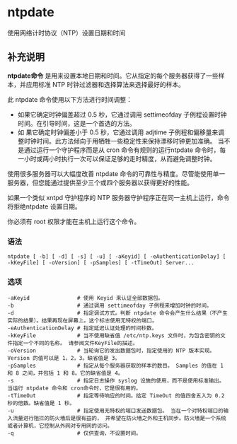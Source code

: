 ntpdate
===

使用网络计时协议（NTP）设置日期和时间

## 补充说明

**ntpdate命令** 是用来设置本地日期和时间。它从指定的每个服务器获得了一些样本，并应用标准 NTP 时钟过滤器和选择算法来选择最好的样本。

此 ntpdate 命令使用以下方法进行时间调整：

*   如果它确定时钟偏差超过 0.5 秒，它通过调用 settimeofday 子例程设置时钟时间。在引导时间，这是一个首选的方法。
*   如 果它确定时钟偏差小于 0.5 秒，它通过调用 adjtime 子例程和偏移量来调整时钟时间。此方法倾向于用牺牲一些稳定性来保持漂移时钟更加准确。 当不是通过运行一个守护程序而是从 cron 命令有规则的运行ntpdate 命令时，每一小时或两小时执行一次可以保证足够的走时精度，从而避免调整时钟。

使用很多服务器可以大幅度改善 ntpdate 命令的可靠性与精度。尽管能使用单一服务器，但您能通过提供至少三个或四个服务器以获得更好的性能。

如果一个类似 xntpd 守护程序的 NTP 服务器守护程序正在同一主机上运行，命令将拒绝ntpdate 设置日期。

你必须有 root 权限才能在主机上运行这个命令。

###  语法

```shell
ntpdate [ -b] [ -d] [ -s] [ -u] [ -aKeyid] [ -eAuthenticationDelay] [ -kKeyFile] [ -oVersion] [ -pSamples] [ -tTimeOut] Server...
```

###  选项

```shell
-aKeyid               # 使用 Keyid 来认证全部数据包。
-b                    # 通过调用 settimeofday 子例程来增加时钟的时间。
-d                    # 指定调试方式。判断 ntpdate 命令会产生什么结果（不产生实际的结果）。结果再现在屏幕上。这个标志使用无特权的端口。
-eAuthenticationDelay # 指定延迟认证处理的时间秒数。
-kKeyFile             # 当不使用缺省值 /etc/ntp.keys 文件时，为包含密钥的文件指定一个不同的名称。 请参阅文件KeyFile的描述。
-oVersion             # 当轮询它的发出数据包时，指定使用的 NTP 版本实现。 Version 的值可以是 1，2，3。缺省值是 3。
-pSamples             # 指定从每个服务器获取的样本的数目。 Samples 的值在 1 和 8 之间，并包括 1 和 8。它的缺省值是 4。
-s                    # 指定日志操作 syslog 设施的使用，而不是使用标准输出。 当运行 ntpdate 命令和 cron命令时，它是很有用的。
-tTimeOut             # 指定等待响应的时间。给定 TimeOut 的值四舍五入为 0.2 秒的倍数。缺省值是 1 秒。
-u                    # 指定使用无特权的端口发送数据包。 当在一个对特权端口的输入流量进行阻拦的防火墙后是很有益的， 并希望在防火墙之外和主机同步。防火墙是一个系统或者计算机，它控制从外网对专用网的访问。
-q                    # 仅供查询，不设置时间。
```
